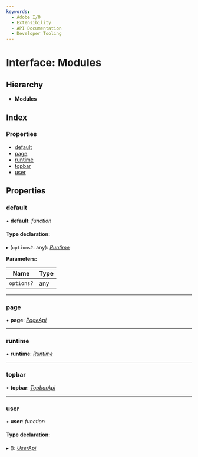 ```yaml
---
keywords:
  - Adobe I/O
  - Extensibility
  - API Documentation
  - Developer Tooling
---
```


# Interface: Modules

## Hierarchy

* **Modules**

## Index

### Properties

* [default](index.md#default)
* [page](index.md#page)
* [runtime](index.md#runtime)
* [topbar](index.md#topbar)
* [user](index.md#user)

## Properties

###  default

• **default**: *function*

#### Type declaration:

▸ (`options?`: any): *[Runtime](index.runtime.md)*

**Parameters:**

Name | Type |
------ | ------ |
`options?` | any |

___

###  page

• **page**: *[PageApi](page.pageapi.md)*

___


###  runtime

• **runtime**: *[Runtime](index.runtime.md)*

___

###  topbar

• **topbar**: *[TopbarApi](topbar.topbarapi.md)*

___

###  user

• **user**: *function*

#### Type declaration:

▸ (): *[UserApi](user.userapi.md)*
